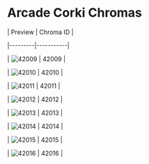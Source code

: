 # Arcade Corki Chromas


| Preview | Chroma ID |

|---------|-----------|

| ![42009](https://raw.communitydragon.org/latest/plugins/rcp-be-lol-game-data/global/default/v1/champion-chroma-images/42/42009.png) | 42009 |

| ![42010](https://raw.communitydragon.org/latest/plugins/rcp-be-lol-game-data/global/default/v1/champion-chroma-images/42/42010.png) | 42010 |

| ![42011](https://raw.communitydragon.org/latest/plugins/rcp-be-lol-game-data/global/default/v1/champion-chroma-images/42/42011.png) | 42011 |

| ![42012](https://raw.communitydragon.org/latest/plugins/rcp-be-lol-game-data/global/default/v1/champion-chroma-images/42/42012.png) | 42012 |

| ![42013](https://raw.communitydragon.org/latest/plugins/rcp-be-lol-game-data/global/default/v1/champion-chroma-images/42/42013.png) | 42013 |

| ![42014](https://raw.communitydragon.org/latest/plugins/rcp-be-lol-game-data/global/default/v1/champion-chroma-images/42/42014.png) | 42014 |

| ![42015](https://raw.communitydragon.org/latest/plugins/rcp-be-lol-game-data/global/default/v1/champion-chroma-images/42/42015.png) | 42015 |

| ![42016](https://raw.communitydragon.org/latest/plugins/rcp-be-lol-game-data/global/default/v1/champion-chroma-images/42/42016.png) | 42016 |